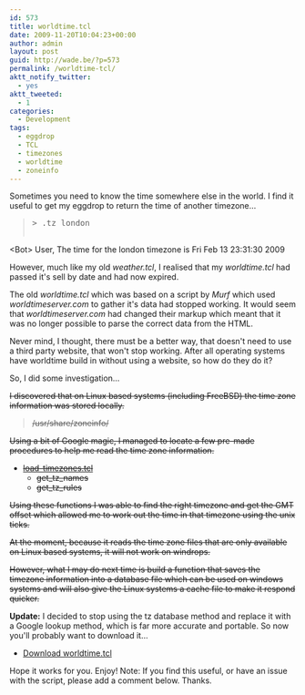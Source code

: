 ```yaml
---
id: 573
title: worldtime.tcl
date: 2009-11-20T10:04:23+00:00
author: admin
layout: post
guid: http://wade.be/?p=573
permalink: /worldtime-tcl/
aktt_notify_twitter:
  - yes
aktt_tweeted:
  - 1
categories:
  - Development
tags:
  - eggdrop
  - TCL
  - timezones
  - worldtime
  - zoneinfo
---
```

<p class="lead">
  Sometimes you need to know the time somewhere else in the world. I find it useful to get my eggdrop to return the time of another timezone&#8230;
</p>

> <pre>&gt; .tz london
&lt;Bot&gt; User, The time for the london timezone is Fri Feb 13 23:31:30 2009</pre>

However, much like my old _weather.tcl_, I realised that my _worldtime.tcl_ had passed it's sell by date and had now expired.

The old _worldtime.tcl_ which was based on a script by _Murf_ which used _worldtimeserver.com_ to gather it's data had stopped working. It would seem that _worldtimeserver.com_ had changed their markup which meant that it was no longer possible to parse the correct data from the HTML.

Never mind, I thought, there must be a better way, that doesn't need to use a third party website, that won't stop working. After all operating systems have worldtime build in without using a website, so how do they do it?

So, I did some investigation&#8230; <!--more-->

<span style="text-decoration: line-through;">I discovered that on Linux based systems (including FreeBSD) the time zone information was stored locally.</span>

> <span style="text-decoration: line-through;">/usr/share/zoneinfo/</span>

<span style="text-decoration: line-through;">Using a bit of Google magic, I managed to locate a few pre-made procedures to help me read the time zone information.</span>

  * <span style="text-decoration: line-through;"><a href="http://alice.wu-wien.ac.at:8000/xowiki/load-timezones.tcl">load-timezones.tcl</a></span> 
      * <span style="text-decoration: line-through;">get_tz_names</span>
      * <span style="text-decoration: line-through;">get_tz_rules</span>

<span style="text-decoration: line-through;">Using these functions I was able to find the right timezone and get the GMT offset which allowed me to work out the time in that timezone using the unix ticks.</span>

<span style="text-decoration: line-through;">At the moment, because it reads the time zone files that are only available on Linux based systems, it will not work on windrops.</span>

<span style="text-decoration: line-through;">However, what I may do next time is build a function that saves the timezone information into a database file which can be used on windows systems and will also give the Linux systems a cache file to make it respond quicker.</span>

**Update:** I decided to stop using the tz database method and replace it with a Google lookup method, which is far more accurate and portable. So now you'll probably want to download it&#8230;

  * [Download worldtime.tcl](http://hm2k.googlecode.com/svn/trunk/code/tcl/worldtime.tcl)

Hope it works for you. Enjoy! Note: If you find this useful, or have an issue with the script, please add a comment below. Thanks.
